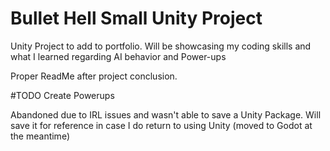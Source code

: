# Bullet Hell Small Unity Project
Unity Project to add to portfolio. Will be showcasing my coding skills and what I learned regarding AI behavior and Power-ups

Proper ReadMe after project conclusion.

#TODO 
Create Powerups

Abandoned due to IRL issues and wasn't able to save a Unity Package. Will save it for reference in case I do return to using Unity (moved to Godot at the meantime)
